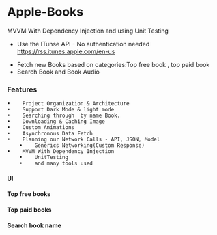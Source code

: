 # Apple-Books
MVVM With Dependency Injection and using Unit Testing

* Use the ITunse API - No authentication needed  https://rss.itunes.apple.com/en-us

 -	 Fetch new Books based on categories:Top free book , top paid book 
 - 	 Search Book and Book Audio 

### Features


 	•	 Project Organization & Architecture
	•	 Support Dark Mode & light mode 
	•	 Searching through  by name Book.
	•	 Downloading & Caching Image
	•	 Custom Animations
	•	 Asynchronous Data Fetch
	•	 Planning our Network Calls - API, JSON, Model
        • 	 Generics Networking(Custom Response)
  	•	 MVVM With Dependency Injection
        •	 UnitTesting
        •	 and many tools used


  


#### UI

#### Top free books
#### Top paid books
#### Search book name
